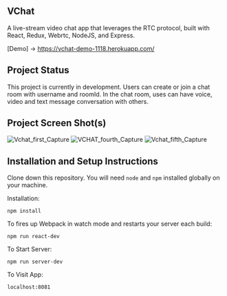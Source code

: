 ## VChat

A live-stream video chat app that leverages the RTC protocol, built with React, Redux, Webrtc, NodeJS, and Express.

[Demo] -> https://vchat-demo-1118.herokuapp.com/

## Project Status

This project is currently in development. Users can create or join a chat room with username and roomId. In the chat room, uses can have voice, video and text message conversation with others.

## Project Screen Shot(s)

<img src="https://preview.ibb.co/fFpsWd/Vchat_first_Capture.png" alt="Vchat_first_Capture" border="0">

<img src="https://preview.ibb.co/n65o4y/VCHAT_fourth_Capture.png" alt="VCHAT_fourth_Capture" border="0">

<img src="https://preview.ibb.co/b1xPcJ/Vchat_fifth_Capture.png" alt="Vchat_fifth_Capture" border="0">

## Installation and Setup Instructions

Clone down this repository. You will need `node` and `npm` installed globally on your machine.  

Installation:

`npm install`  

To fires up Webpack in watch mode and restarts your server each build:

`npm run react-dev`  

To Start Server:

`npm run server-dev`  

To Visit App:

`localhost:8081`  
